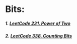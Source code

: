 # Bits:
##### 1. [LeetCode 231. Power of Two](https://github.com/RaychHuang/Algorithm/blob/master/src/leetcode/)
##### 2. [LeetCode 338. Counting Bits](https://github.com/RaychHuang/Algorithm/blob/master/src/leetcode/)
